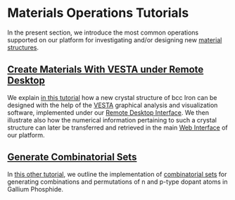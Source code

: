 # Materials Operations Tutorials

In the present section, we introduce the most common operations supported on our platform for investigating and/or designing new [material structures](../../../materials/overview.md).

## [Create Materials With VESTA under Remote Desktop](remote-desktop.md)

We explain [in this tutorial](remote-desktop.md) how a new crystal structure of bcc Iron can be designed with the help of the [VESTA](../../software-directory/analysis/vesta.md) graphical analysis and visualization software, implemented under our [Remote Desktop Interface](../../remote-connection/remote-desktop.md). We then illustrate also how the numerical information pertaining to such a crystal structure can later be transferred and retrieved in the main [Web Interface](../../ui/overview.md) of our platform.

## [Generate Combinatorial Sets](combinatorial-screening.md)

In [this other tutorial](combinatorial-screening.md), we outline the implementation of [combinatorial sets](../../materials-designer/header-menu/advanced/combinatorial-set.md) for generating combinations and permutations of n and p-type dopant atoms in Gallium Phosphide.

